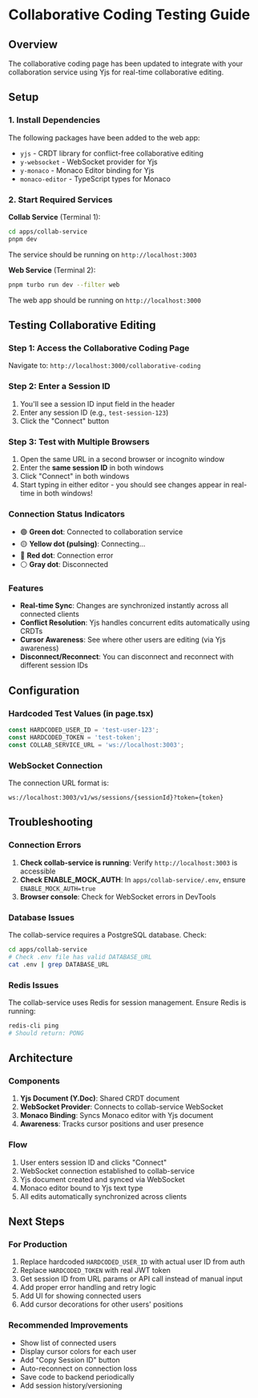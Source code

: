 # Collaborative Coding Testing Guide

## Overview
The collaborative coding page has been updated to integrate with your collaboration service using Yjs for real-time collaborative editing.

## Setup

### 1. Install Dependencies
The following packages have been added to the web app:
- `yjs` - CRDT library for conflict-free collaborative editing
- `y-websocket` - WebSocket provider for Yjs
- `y-monaco` - Monaco Editor binding for Yjs
- `monaco-editor` - TypeScript types for Monaco

### 2. Start Required Services

**Collab Service** (Terminal 1):
```bash
cd apps/collab-service
pnpm dev
```
The service should be running on `http://localhost:3003`

**Web Service** (Terminal 2):
```bash
pnpm turbo run dev --filter web
```
The web app should be running on `http://localhost:3000`

## Testing Collaborative Editing

### Step 1: Access the Collaborative Coding Page
Navigate to: `http://localhost:3000/collaborative-coding`

### Step 2: Enter a Session ID
1. You'll see a session ID input field in the header
2. Enter any session ID (e.g., `test-session-123`)
3. Click the "Connect" button

### Step 3: Test with Multiple Browsers
1. Open the same URL in a second browser or incognito window
2. Enter the **same session ID** in both windows
3. Click "Connect" in both windows
4. Start typing in either editor - you should see changes appear in real-time in both windows!

### Connection Status Indicators
- 🟢 **Green dot**: Connected to collaboration service
- 🟡 **Yellow dot (pulsing)**: Connecting...
- 🔴 **Red dot**: Connection error
- ⚪ **Gray dot**: Disconnected

### Features
- **Real-time Sync**: Changes are synchronized instantly across all connected clients
- **Conflict Resolution**: Yjs handles concurrent edits automatically using CRDTs
- **Cursor Awareness**: See where other users are editing (via Yjs awareness)
- **Disconnect/Reconnect**: You can disconnect and reconnect with different session IDs

## Configuration

### Hardcoded Test Values (in page.tsx)
```typescript
const HARDCODED_USER_ID = 'test-user-123';
const HARDCODED_TOKEN = 'test-token';
const COLLAB_SERVICE_URL = 'ws://localhost:3003';
```

### WebSocket Connection
The connection URL format is:
```
ws://localhost:3003/v1/ws/sessions/{sessionId}?token={token}
```

## Troubleshooting

### Connection Errors
1. **Check collab-service is running**: Verify `http://localhost:3003` is accessible
2. **Check ENABLE_MOCK_AUTH**: In `apps/collab-service/.env`, ensure `ENABLE_MOCK_AUTH=true`
3. **Browser console**: Check for WebSocket errors in DevTools

### Database Issues
The collab-service requires a PostgreSQL database. Check:
```bash
cd apps/collab-service
# Check .env file has valid DATABASE_URL
cat .env | grep DATABASE_URL
```

### Redis Issues
The collab-service uses Redis for session management. Ensure Redis is running:
```bash
redis-cli ping
# Should return: PONG
```

## Architecture

### Components
1. **Yjs Document (Y.Doc)**: Shared CRDT document
2. **WebSocket Provider**: Connects to collab-service WebSocket
3. **Monaco Binding**: Syncs Monaco editor with Yjs document
4. **Awareness**: Tracks cursor positions and user presence

### Flow
1. User enters session ID and clicks "Connect"
2. WebSocket connection established to collab-service
3. Yjs document created and synced via WebSocket
4. Monaco editor bound to Yjs text type
5. All edits automatically synchronized across clients

## Next Steps

### For Production
1. Replace hardcoded `HARDCODED_USER_ID` with actual user ID from auth
2. Replace `HARDCODED_TOKEN` with real JWT token
3. Get session ID from URL params or API call instead of manual input
4. Add proper error handling and retry logic
5. Add UI for showing connected users
6. Add cursor decorations for other users' positions

### Recommended Improvements
- Show list of connected users
- Display cursor colors for each user
- Add "Copy Session ID" button
- Auto-reconnect on connection loss
- Save code to backend periodically
- Add session history/versioning
